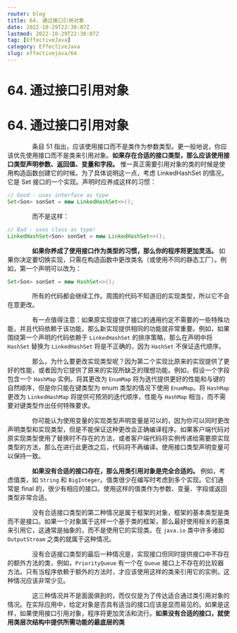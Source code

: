 ```yaml
---
router: blog
title: 64. 通过接口引用对象
date: 2022-10-29T22:38:07Z
lastmod: 2022-10-29T22:38:07Z
tag: [EffectiveJava]
category: EffectiveJava
slug: effectivejava/64
---
```


# 64. 通过接口引用对象

# 64. 通过接口引用对象

　　　　条目 51  指出，应该使用接口而不是类作为参数类型。更一般地说，你应该优先使用接口而不是类来引用对象。**如果存在合适的接口类型，那么应该使用接口类型声明参数、返回值、变量和字段。**  惟一真正需要引用对象的类的时候是使用构造函数创建它的时候。为了具体说明这一点，考虑 LinkedHashSet 的情况，它是 Set 接口的一个实现。声明时应养成这样的习惯：

```java
// Good - uses interface as type
Set<Son> sonSet = new LinkedHashSet<>();
```

　　　　而不是这样：

```java
// Bad - uses class as type!
LinkedHashSet<Son> sonSet = new LinkedHashSet<>();
```

　　　　**如果你养成了使用接口作为类型的习惯，那么你的程序将更加灵活。**  如果你决定要切换实现，只需在构造函数中更改类名（或使用不同的静态工厂）。例如，第一个声明可以改为：

```java
Set<Son> sonSet = new HashSet<>();
```

　　　　所有的代码都会继续工作。周围的代码不知道旧的实现类型，所以它不会在意更改。

　　　　有一点值得注意：如果原实现提供了接口的通用约定不需要的一些特殊功能，并且代码依赖于该功能，那么新实现提供相同的功能就非常重要。例如，如果围绕第一个声明的代码依赖于 `LinkedHashSet` 的排序策略，那么在声明中将 `HashSet` 替换为 `LinkedHashSet` 将是不正确的，因为 `HashSet` 不保证迭代顺序。

　　　　那么，为什么要更改实现类型呢？因为第二个实现比原来的实现提供了更好的性能，或者因为它提供了原来的实现所缺乏的理想功能。例如，假设一个字段包含一个 `HashMap` 实例。将其更改为 `EnumMap` 将为迭代提供更好的性能和与键的自然顺序，但是你只能在键类型为 enum 类型的情况下使用 `EnumMap`。将 `HashMap` 更改为 `LinkedHashMap` 将提供可预测的迭代顺序，性能与 `HashMap` 相当，而不需要对键类型作出任何特殊要求。

　　　　你可能认为使用变量的实现类型声明变量是可以的，因为你可以同时更改声明类型和实现类型，但是不能保证这种更改会正确编译程序。如果客户端代码对原实现类型使用了替换时不存在的方法，或者客户端代码将实例传递给需要原实现类型的方法，那么在进行此更改之后，代码将不再编译。使用接口类型声明变量可以保持一致。

　　　　**如果没有合适的接口存在，那么用类引用对象是完全合适的。**  例如，考虑值类，如 `String` 和 `BigInteger`。值类很少在编写时考虑到多个实现。它们通常是 final 的，很少有相应的接口。使用这样的值类作为参数、变量、字段或返回类型非常合适。

　　　　没有合适接口类型的第二种情况是属于框架的对象，框架的基本类型是类而不是接口。如果一个对象属于这样一个基于类的框架，那么最好使用相关的基类来引用它，这通常是抽象的，而不是使用它的实现类。在 `java.io` 类中许多诸如 `OutputStream` 之类的就属于这种情况。

　　　　没有合适接口类型的最后一种情况是，实现接口但同时提供接口中不存在的额外方法的类，例如，`PriorityQueue` 有一个在 `Queue` 接口上不存在的比较器方法。只有当程序依赖于额外的方法时，才应该使用这样的类来引用它的实例，这种情况应该非常少见。

　　　　这三种情况并不是面面俱到的，而仅仅是为了传达适合通过类引用对象的情况。在实际应用中，给定对象是否具有适当的接口应该是显而易见的。如果是这样，如果使用接口引用对象，程序将更加灵活和流行。**如果没有合适的接口，就使用类层次结构中提供所需功能的最底层的类**
